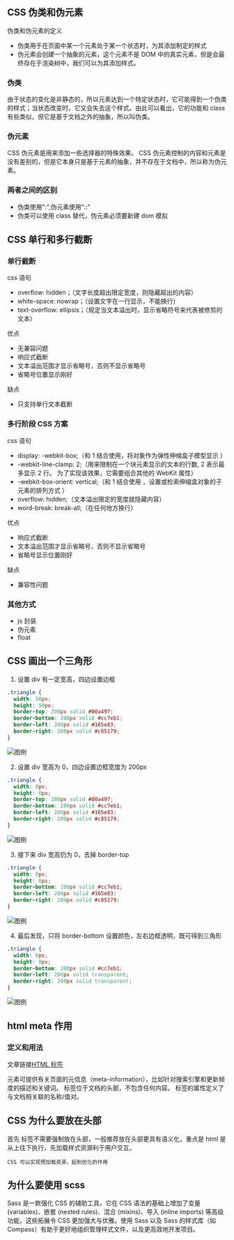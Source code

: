 ## CSS 伪类和伪元素

伪类和伪元素的定义

- 伪类用于在页面中某一个元素处于某一个状态时，为其添加制定的样式
- 伪元素会创建一个抽象的元素，这个元素不是 DOM 中的真实元素，但是会最终存在于渲染树中，我们可以为其添加样式。

### 伪类

由于状态的变化是非静态的，所以元素达到一个特定状态时，它可能得到一个伪类的样式；当状态改变时，它又会失去这个样式。由此可以看出，它的功能和 class 有些类似，但它是基于文档之外的抽象，所以叫伪类。

### 伪元素

CSS 伪元素是用来添加一些选择器的特殊效果。
CSS 伪元素控制的内容和元素是没有差别的，但是它本身只是基于元素的抽象，并不存在于文档中，所以称为伪元素。

### 两者之间的区别

- 伪类使用":",伪元素使用"::"
- 伪类可以使用 class 替代，伪元素必须要新建 dom 模拟

## CSS 单行和多行截断

### 单行截断

css 语句

- overflow: hidden；（文字长度超出限定宽度，则隐藏超出的内容）
- white-space: nowrap；（设置文字在一行显示，不能换行）
- text-overflow: ellipsis；（规定当文本溢出时，显示省略符号来代表被修剪的文本）

优点

- 无兼容问题
- 响应式截断
- 文本溢出范围才显示省略号，否则不显示省略号
- 省略号位置显示刚好

缺点

- 只支持单行文本截断

### 多行阶段 CSS 方案

css 语句

- display: -webkit-box;（和 1 结合使用，将对象作为弹性伸缩盒子模型显示 ）
- -webkit-line-clamp: 2;（用来限制在一个块元素显示的文本的行数, 2 表示最多显示 2 行。 为了实现该效果，它需要组合其他的 WebKit 属性）
- -webkit-box-orient: vertical;（和 1 结合使用 ，设置或检索伸缩盒对象的子元素的排列方式 ）
- overflow: hidden;（文本溢出限定的宽度就隐藏内容）
- word-break: break-all;（在任何地方换行）

优点

- 响应式截断
- 文本溢出范围才显示省略号，否则不显示省略号
- 省略号显示位置刚好

缺点

- 兼容性问题

### 其他方式

- js 封装
- 伪元素
- float

## CSS 画出一个三角形

1. 设置 div 有一定宽高，四边设置边框

```css
.triangle {
  width: 50px;
  height: 50px;
  border-top: 200px solid #00a497;
  border-bottom: 200px solid #cc7eb1;
  border-left: 200px solid #165e83;
  border-right: 200px solid #c85179;
}
```

![图例](../images/triangle.0.jpeg)

2. 设置 div 宽高为 0，四边设置边框宽度为 200px

```css
.triangle {
  width: 0px;
  height: 0px;
  border-top: 200px solid #00a497;
  border-bottom: 200px solid #cc7eb1;
  border-left: 200px solid #165e83;
  border-right: 200px solid #c85179;
}
```

![图例](../images/triangle.1.jpeg)

3. 接下来 div 宽高仍为 0，去掉 border-top

```css
.triangle {
  width: 0px;
  height: 0px;
  border-bottom: 200px solid #cc7eb1;
  border-left: 200px solid #165e83;
  border-right: 200px solid #c85179;
}
```

![图例](../images/triangle.2.jpeg)

4. 最后发现，只将 border-bottom 设置颜色，左右边框透明，既可得到三角形

```css
.triangle {
  width: 0px;
  height: 0px;
  border-bottom: 200px solid #cc7eb1;
  border-left: 200px solid transparent;
  border-right: 200px solid transparent;
}
```

![图例](../images/triangle.3.jpeg)

## html meta 作用

### 定义和用法

文章链接[HTML <meta> 标签](https://www.w3school.com.cn/tags/tag_meta.asp)

<meta> 元素可提供有关页面的元信息（meta-information），比如针对搜索引擎和更新频度的描述和关键词。
<meta> 标签位于文档的头部，不包含任何内容。<meta> 标签的属性定义了与文档相关联的名称/值对。

## CSS <link/>为什么要放在头部

首先 <link/>标签不需要强制放在头部，一般推荐放在头部更具有语义化，重点是 html 是从上往下执行，先加载样式资源利于用户交互。

`CSS 可以实现预加载资源，起到优化的作用`

## 为什么要使用 scss

Sass 是一款强化 CSS 的辅助工具，它在 CSS 语法的基础上增加了变量 (variables)、嵌套 (nested rules)、混合 (mixins)、导入 (inline imports) 等高级功能，这些拓展令 CSS 更加强大与优雅。使用 Sass 以及 Sass 的样式库（如 Compass）有助于更好地组织管理样式文件，以及更高效地开发项目。

